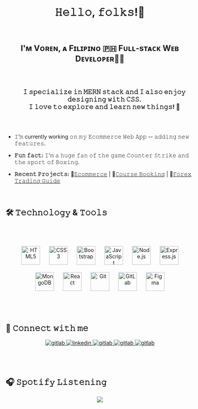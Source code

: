 # <div align="center">𝙷𝚎𝚕𝚕𝚘, 𝚏𝚘𝚕𝚔𝚜!👋</div>  <br/>
  

## <div align="center">I'ᴍ Vᴏʀᴇɴ, ᴀ Fɪʟɪᴘɪɴᴏ 🇵🇭 Fᴜʟʟ-sᴛᴀᴄᴋ Wᴇʙ Dᴇᴠᴇʟᴏᴘᴇʀ👨‍💻<br/><br/></div>

  
<div id="user-content-toc" align="center">
  <ul>
    <summary><h3 style="display: inline-block;"> 𝙸 𝚜𝚙𝚎𝚌𝚒𝚊𝚕𝚒𝚣𝚎 𝚒𝚗 𝙼𝙴𝚁𝙽 𝚜𝚝𝚊𝚌𝚔 𝚊𝚗𝚍 𝙸 𝚊𝚕𝚜𝚘 𝚎𝚗𝚓𝚘𝚢 𝚍𝚎𝚜𝚒𝚐𝚗𝚒𝚗𝚐 𝚠𝚒𝚝𝚑 𝙲𝚂𝚂.<br/>𝙸 𝚕𝚘𝚟𝚎 𝚝𝚘 𝚎𝚡𝚙𝚕𝚘𝚛𝚎 𝚊𝚗𝚍 𝚕𝚎𝚊𝚛𝚗 𝚗𝚎𝚠 𝚝𝚑𝚒𝚗𝚐𝚜! 🚀</h3></summary>
  </ul>
</div> <br/>
  

- 𝙸’𝚖 currently working  𝚘&#8202;𝚗 𝚖&#8202;𝚢 𝙴𝚌𝚘𝚖𝚖𝚎𝚛𝚌𝚎 𝚆𝚎𝚋 𝙰𝚙𝚙 -- 𝚊𝚍𝚍𝚒𝚗𝚐 𝚗𝚎𝚠 𝚏𝚎𝚊𝚝𝚞𝚛𝚎𝚜.  
    

- <strong>𝙵𝚞𝚗 𝚏𝚊𝚌𝚝:</strong> 𝙸'𝚖 𝚊 𝚑𝚞𝚐𝚎 𝚏𝚊𝚗 𝚘𝚏 𝚝𝚑𝚎 𝚐𝚊𝚖𝚎 𝙲𝚘𝚞𝚗𝚝𝚎𝚛 𝚂𝚝𝚛𝚒𝚔𝚎 𝚊𝚗𝚍 𝚝𝚑𝚎 𝚜𝚙𝚘𝚛𝚝 𝚘𝚏 𝙱𝚘𝚡𝚒𝚗𝚐.  

  
- <strong>𝚁𝚎𝚌𝚎𝚗𝚝 𝙿𝚛𝚘𝚓𝚎𝚌𝚝𝚜:</strong> 🛒<a href="https://voren-ecommerce-app.vercel.app/">𝙴𝚌𝚘𝚖𝚖𝚎𝚛𝚌𝚎</a> | 🏫<a href="https://codelab-react.vercel.app/">𝙲𝚘𝚞𝚛𝚜𝚎 𝙱𝚘𝚘𝚔𝚒𝚗𝚐</a> | 📖<a href="https://fxdotnotes.vercel.app/">𝙵𝚘𝚛𝚎𝚡 𝚃𝚛𝚊𝚍𝚒𝚗𝚐 𝙶𝚞𝚒𝚍𝚎</a>

<br/>

## 🛠️ 𝚃𝚎𝚌𝚑𝚗𝚘𝚕𝚘𝚐𝚢 & 𝚃𝚘𝚘𝚕𝚜


### &nbsp;  
<div align="center">  
<a href="https://en.wikipedia.org/wiki/HTML5" target="_blank"><img style="margin: 10px" src="https://profilinator.rishav.dev/skills-assets/html5-original-wordmark.svg" alt="HTML5" height="50" /></a>  
<a href="https://www.w3schools.com/css/" target="_blank"><img style="margin: 10px" src="https://profilinator.rishav.dev/skills-assets/css3-original-wordmark.svg" alt="CSS3" height="50" /></a>  
<a href="https://getbootstrap.com/docs/3.4/javascript/" target="_blank"><img style="margin: 10px" src="https://profilinator.rishav.dev/skills-assets/bootstrap-plain.svg" alt="Bootstrap" height="50" /></a>  
<a href="https://www.javascript.com/" target="_blank"><img style="margin: 10px" src="https://profilinator.rishav.dev/skills-assets/javascript-original.svg" alt="JavaScript" height="50" /></a>  
<a href="https://nodejs.org/" target="_blank"><img style="margin: 10px" src="https://profilinator.rishav.dev/skills-assets/nodejs-original-wordmark.svg" alt="Node.js" height="50" /></a>  
<a href="https://expressjs.com/" target="_blank"><img style="margin: 10px" src="https://profilinator.rishav.dev/skills-assets/express-original-wordmark.svg" alt="Express.js" height="50" /></a>  
<a href="https://www.mongodb.com/" target="_blank"><img style="margin: 10px" src="https://profilinator.rishav.dev/skills-assets/mongodb-original-wordmark.svg" alt="MongoDB" height="50" /></a>  
<a href="https://reactjs.org/" target="_blank"><img style="margin: 10px" src="https://profilinator.rishav.dev/skills-assets/react-original-wordmark.svg" alt="React" height="50" /></a>  
<a href="https://github.com/" target="_blank"><img style="margin: 10px" src="https://profilinator.rishav.dev/skills-assets/git-scm-icon.svg" alt="Git" height="50" /></a>  
<a href="https://about.gitlab.com/" target="_blank"><img style="margin: 10px" src="https://profilinator.rishav.dev/skills-assets/gitlab.svg" alt="GitLab" height="50" /></a>  
<a href="https://www.figma.com/" target="_blank"><img style="margin: 10px" src="https://profilinator.rishav.dev/skills-assets/figma-icon.svg" alt="Figma" height="50" /></a>  
</div>  

<br/>  <br/> 


## 📱 𝙲𝚘𝚗𝚗𝚎𝚌𝚝 𝚠𝚒𝚝𝚑 𝚖𝚎  
<div align="center">
  
<a href="mailto:tejuco.voren@gmail.com" target="_blank">
<img src=https://img.shields.io/badge/gmail-DC143C.svg?&style=for-the-badge&logo=gmail&logoColor=white alt=gitlab style="margin-bottom: 5px;" />
</a>
  
<a href="https://linkedin.com/in/tejucovoren" target="_blank">
<img src=https://img.shields.io/badge/linkedin-%231E77B5.svg?&style=for-the-badge&logo=linkedin&logoColor=white alt=linkedin style="margin-bottom: 5px;" />
</a>

<a href="https://m.me/v0e2i2t1" target="_blank">
<img src=https://img.shields.io/badge/messenger-87CEEB.svg?&style=for-the-badge&logo=messenger&logoColor=white alt=gitlab style="margin-bottom: 5px;" />
</a>

<a href="https://gitlab.com/voren_git" target="_blank">
<img src=https://img.shields.io/badge/gitlab-330F63.svg?&style=for-the-badge&logo=gitlab&logoColor=white alt=gitlab style="margin-bottom: 5px;" />
</a>  

<a href="https://t.me/v_dev_mobius" target="_blank">
<img src=https://img.shields.io/badge/telegram-ADD8E6.svg?&style=for-the-badge&logo=telegram&logoColor=white alt=gitlab style="margin-bottom: 5px;" />
</a>
  

  
</div>
  

<br/>  <br/>


## 🎧 𝚂𝚙𝚘𝚝𝚒𝚏𝚢 𝙻𝚒𝚜𝚝𝚎𝚗𝚒𝚗𝚐  
<div align="center"><img src="https://spotify-github-profile.vercel.app/api/view?uid=7bgvvq6gfhgpwg8kwmvtuoo4z&cover_image=true&theme=default&show_offline=false&background_color=121212&interchange=false" /></div>
<br />
